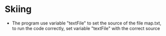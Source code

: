 # Skiing
- The program use variable "textFile" to set the source of the file map.txt, to run the code correctly, set variable "textFile" with the correct source
